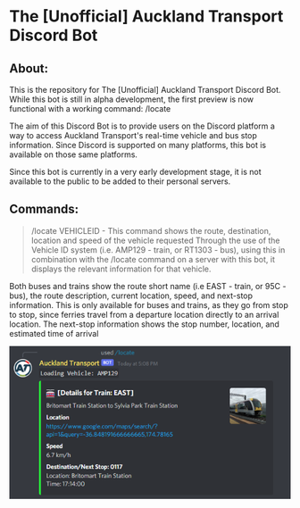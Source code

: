 # The [Unofficial] Auckland Transport Discord Bot

## About:
This is the repository for The [Unofficial] Auckland Transport Discord Bot. While this bot is still in alpha development, the first preview is now functional with a working command: /locate

The aim of this Discord Bot is to provide users on the Discord platform a way to access Auckland Transport's real-time vehicle and bus stop information. Since Discord is supported on many platforms, this bot is available on those same platforms.

Since this bot is currently in a very early development stage, it is not available to the public to be added to their personal servers.

## Commands:
> /locate VEHICLEID - This command shows the route, destination, location and speed of the vehicle requested
Through the use of the Vehicle ID system (i.e. AMP129 - train, or RT1303 - bus), using this in combination with the /locate command on a server with this bot, it displays the relevant information for that vehicle.

Both buses and trains show the route short name (i.e EAST - train, or 95C - bus), the route description, current location, speed, and next-stop information. This is only available for buses and trains, as they go from stop to stop, since ferries travel from a departure location directly to an arrival location. The next-stop information shows the stop number, location, and estimated time of arrival

![Train Usage](https://github.com/TacticalAxis/auckland-transport/blob/main/images/demo/image1.PNG)
